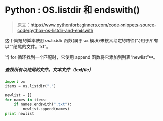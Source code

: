 # Python : OS.listdir 和 endswith()

> 原文：<https://www.pythonforbeginners.com/code-snippets-source-code/python-os-listdir-and-endswith>

这个简短的脚本使用 os.listdir 函数(属于 os 模块)来搜索给定的路径(".)用于所有以“”结尾的文件。txt”。

当 for 循环找到一个匹配时，它使用 append 函数将它添加到列表“newlist”中。

##### 查找所有以结尾的文件。文本文件（textfile）

```py
import os
items = os.listdir(".")

newlist = []
for names in items:
    if names.endswith(".txt"):
        newlist.append(names)
print newlist
```